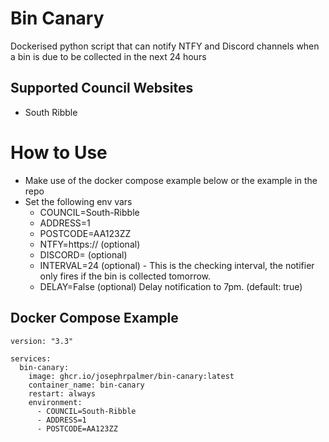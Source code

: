 # Bin Canary

Dockerised python script that can notify NTFY and Discord channels when a bin is due to be collected in the next 24 hours

## Supported Council Websites
- South Ribble

# How to Use
- Make use of the docker compose example below or the example in the repo
- Set the following env vars
    - COUNCIL=South-Ribble
    - ADDRESS=1
    - POSTCODE=AA123ZZ
    - NTFY=https://<ntfy webhook> (optional)
    - DISCORD=<discord webhook> (optional)
    - INTERVAL=24 (optional) - This is the checking interval, the notifier only fires if the bin is collected tomorrow.
    - DELAY=False (optional) Delay notification to 7pm. (default: true)

## Docker Compose Example

```
version: "3.3"

services:
  bin-canary:
    image: ghcr.io/josephrpalmer/bin-canary:latest
    container_name: bin-canary
    restart: always
    environment:
      - COUNCIL=South-Ribble
      - ADDRESS=1
      - POSTCODE=AA123ZZ


```
